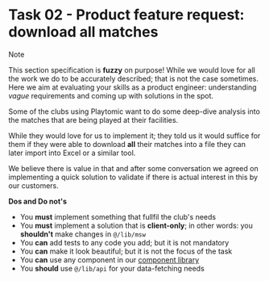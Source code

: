 # Task 02 - Product feature request: download all matches

> [!NOTE]
> This section specification is **fuzzy** on purpose! While we would love for all the work we do to be accurately described; that is not the case sometimes. Here we aim at evaluating your skills as a product engineer: understanding _vague_ requirements and coming up with solutions in the spot.

Some of the clubs using Playtomic want to do some deep-dive analysis into the matches that are being played at their facilities.

While they would love for us to implement it; they told us it would suffice for them if they were able to download **all** their matches into a file they can later import into Excel or a similar tool.

We believe there is value in that and after some conversation we agreed on implementing a quick solution to validate if there is actual interest in this by our customers.

**Dos and Do not's**

- You **must** implement something that fullfil the club's needs
- You **must** implement a solution that is **client-only**; in other words: you **shouldn't** make changes in `@/lib/msw`
- You **can** add tests to any code you add; but it is not mandatory
- You **can** make it look beautiful; but it is not the focus of the task
- You **can** use any component in our [component library](https://mui.com/material-ui/getting-started/)
- You **should** use `@/lib/api` for your data-fetching needs
